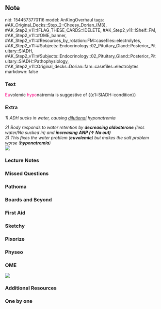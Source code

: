 ## Note
nid: 1544573770116
model: AnKingOverhaul
tags: #AK_Original_Decks::Step_2::Cheesy_Dorian_(M3), #AK_Step2_v11::!FLAG_THESE_CARDS::!DELETE, #AK_Step2_v11::!Shelf::FM, #AK_Step2_v11::#OME_banner, #AK_Step2_v11::#Resources_by_rotation::FM::casefiles::electrolytes, #AK_Step2_v11::#Subjects::Endocrinology::02_Pituitary_Gland::Posterior_Pituitary::SIADH, #AK_Step2_v11::#Subjects::Endocrinology::02_Pituitary_Gland::Posterior_Pituitary::SIADH::Pathophysiology, #AK_Step2_v11::Original_decks::Dorian::fam::casefiles::electrolytes
markdown: false

### Text
<font color="#FC0280">Eu</font>volemic <font color=
"#FC0280">hypo</font>natremia is suggestive of
{{c1::SIADH::condition}}

### Extra
<i>1) ADH sucks in water, causing <u>dilutional</u>
hyponatremia</i>
<div>
  <i>2) Body responds to water retention by <b>decreasing
  aldosterone</b> (less water/Na sucked in) and <b>increasing</b>
  <b>ANP (↑ Na out)</b></i>
</div>
<div>
  <i>3) This fixes the water problem (<b>euvolemic</b>) but makes
  the salt problem worse (<b>hyponatremia</b>)</i>
</div>
<div>
  <div><img src="paste-55581171779432.jpg"></div>
</div>

### Lecture Notes


### Missed Questions


### Pathoma


### Boards and Beyond


### First Aid


### Sketchy


### Pixorize


### Physeo


### OME
<div class="ome-widget">
  <a href="https://onlinemeded.org?ref=anki"><img src=
  "_OME_AnkiFlashcards_General_4.png"></a>
</div>

### Additional Resources


### One by one

